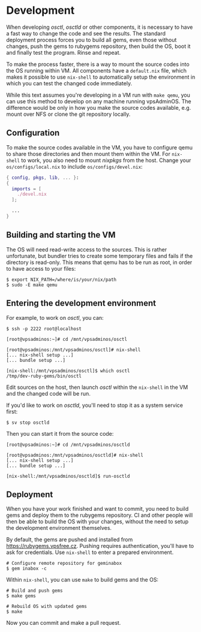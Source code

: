 # Development
When developing *osctl*, *osctld* or other components, it is necessary to have
a fast way to change the code and see the results. The standard deployment
process forces you to build all gems, even those without changes, push the gems
to rubygems repository, then build the OS, boot it and finally test the program.
Rinse and repeat.

To make the process faster, there is a way to mount the source codes into the OS
running within VM. All components have a `default.nix` file, which makes it
possible to use `nix-shell` to automatically setup the environment in which you
can test the changed code immediately.

While this text assumes you're developing in a VM run with `make qemu`, you can
use this method to develop on any machine running vpsAdminOS. The difference
would be only in how you make the source codes available, e.g. mount over NFS
or clone the git repository locally.

## Configuration
To make the source codes available in the VM, you have to configure qemu to
share those directories and then mount them within the VM. For `nix-shell` to
work, you also need to mount *nixpkgs* from the host. Change your
`os/configs/local.nix` to include `os/configs/devel.nix`:

```nix
{ config, pkgs, lib, ... }:
{
  imports = [
    ./devel.nix
  ];

  ...
}
```

## Building and starting the VM
The OS will need read-write access to the sources. This is rather unfortunate,
but bundler tries to create some temporary files and fails if the directory is
read-only. This means that qemu has to be run as root, in order to have access
to your files:

```shell
$ export NIX_PATH=/where/is/your/nix/path
$ sudo -E make qemu
```

## Entering the development environment
For example, to work on *osctl*, you can:

```shell
$ ssh -p 2222 root@localhost

[root@vpsadminos:~]# cd /mnt/vpsadminos/osctl

[root@vpsadminos:/mnt/vpsadminos/osctl]# nix-shell
[... nix-shell setup ...]
[... bundle setup ...]

[nix-shell:/mnt/vpsadminos/osctl]$ which osctl
/tmp/dev-ruby-gems/bin/osctl
```

Edit sources on the host, then launch *osctl* within the `nix-shell` in the VM
and the changed code will be run.

If you'd like to work on *osctld*, you'll need to stop it as a system service
first:

```shell
$ sv stop osctld
```

Then you can start it from the source code:

```shell
[root@vpsadminos:~]# cd /mnt/vpsadminos/osctld

[root@vpsadminos:/mnt/vpsadminos/osctld]# nix-shell
[... nix-shell setup ...]
[... bundle setup ...]

[nix-shell:/mnt/vpsadminos/osctld]$ run-osctld
```

## Deployment
When you have your work finished and want to commit, you need to build gems
and deploy them to the rubygems repository. CI and other people will then be
able to build the OS with your changes, without the need to setup the development
environment themselves.

By default, the gems are pushed and installed from <https://rubygems.vpsfree.cz>.
Pushing requires authentication, you'll have to ask for credentials.
Use `nix-shell` to enter a prepared environment.

```shell
# Configure remote repository for geminabox
$ gem inabox -c
```

Within `nix-shell`, you can use `make` to build gems and the OS:

```shell
# Build and push gems
$ make gems

# Rebuild OS with updated gems
$ make
```

Now you can commit and make a pull request.
